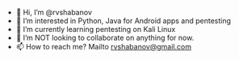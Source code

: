 - 👋 Hi, I’m @rvshabanov
- 👀 I’m interested in Python, Java for Android apps and pentesting
- 🌱 I’m currently learning pentesting on Kali Linux
- 💞️ I’m NOT looking to collaborate on anything for now.
- 📫 How to reach me? Mailto rvshabanov@gmail.com

<!---
rvshabanov/rvshabanov is a ✨ special ✨ repository because its `README.md` (this file) appears on your GitHub profile.
You can click the Preview link to take a look at your changes.
--->

